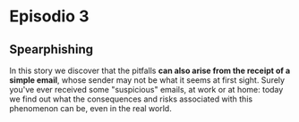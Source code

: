 <h1 class="otherpages">Episodio 3</h1>
<h2 class="home">Spearphishing</h2>

In this story we discover that the pitfalls <b>can also arise from the receipt of a simple email</b>, whose sender may not be what it seems at first sight. Surely you've ever received some "suspicious" emails, at work or at home: today we find out what the consequences and risks associated with this phenomenon can be, even in the real world.